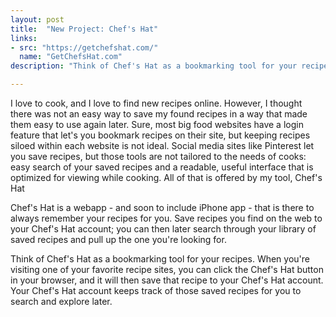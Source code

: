 ```yaml
---
layout: post
title:  "New Project: Chef's Hat"
links: 
- src: "https://getchefshat.com/"
  name: "GetChefsHat.com"
description: "Think of Chef's Hat as a bookmarking tool for your recipes. When you're visiting one of your favorite recipe sites, you can click the Chef's Hat button in your browser, and it will then save that recipe to your Chef's Hat account. Your Chef's Hat account keeps track of those saved recipes for you to search and explore later."

---
```


I love to cook, and I love to find new recipes online. However, I thought there was not an easy way to save my found recipes in a way that made them easy to use again later. Sure, most big food websites have a login feature that let's you bookmark recipes on their site, but keeping recipes siloed within each website is not ideal. Social media sites like Pinterest let you save recipes, but those tools are not tailored to the needs of cooks: easy search of your saved recipes and a readable, useful interface that is optimized for viewing while cooking. All of that is offered by my tool, Chef's Hat

Chef's Hat is a webapp - and soon to include iPhone app - that is there to always remember your recipes for you. Save recipes you find on the web to your Chef's Hat account; you can then later search through your library of saved recipes and pull up the one you're looking for.

Think of Chef's Hat as a bookmarking tool for your recipes. When you're visiting one of your favorite recipe sites, you can click the Chef's Hat button in your browser, and it will then save that recipe to your Chef's Hat account. Your Chef's Hat account keeps track of those saved recipes for you to search and explore later.